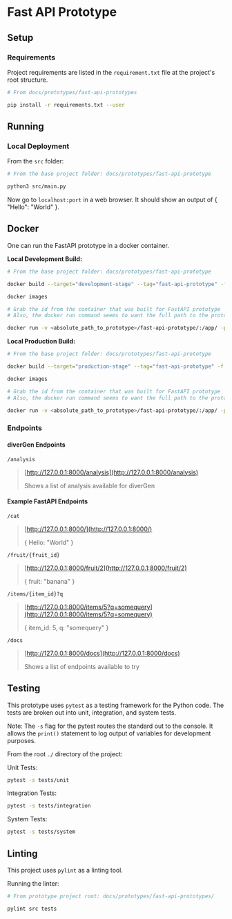 # Fast API Prototype

## Setup

### Requirements

Project requirements are listed in the `requirement.txt` file at the project's root structure.

```sh
# From docs/prototypes/fast-api-prototypes

pip install -r requirements.txt --user
```

## Running

### Local Deployment

From the `src` folder:

```bash
# From the base project folder: docs/prototypes/fast-api-prototype

python3 src/main.py
```

Now go to `localhost:port` in a web browser. It should show an output of { "Hello": "World" }.

## Docker

One can run the FastAPI prototype in a docker container.

**Local Development Build:**

```bash
# From the base project folder: docs/prototypes/fast-api-prototype

docker build --target="development-stage" --tag="fast-api-prototype" -f "./Dockerfile" ./

docker images

# Grab the id from the container that was built for FastAPI prototype
# Also, the docker run command seems to want the full path to the prototype folder in diverGen

docker run -v <absolute_path_to_prototype>/fast-api-prototype/:/app/ -p 127.0.0.1:8000:8000 <image_id>
```

**Local Production Build:**

```bash
# From the base project folder: docs/prototypes/fast-api-prototype

docker build --target="production-stage" --tag="fast-api-prototype" -f "./Dockerfile" ./

docker images

# Grab the id from the container that was built for FastAPI prototype
# Also, the docker run command seems to want the full path to the prototype folder in diverGen

docker run -v <absolute_path_to_prototype>/fast-api-prototype/:/app/ -p 127.0.0.1:8000:8000 <image_id>
```

### Endpoints

#### **diverGen Endpoints**

`/analysis`
>
> [http://127.0.0.1:8000/analysis](http://127.0.0.1:8000/analysis)
>
>
>Shows a list of analysis available for diverGen

#### **Example FastAPI Endpoints**

`/cat`

> [http://127.0.0.1:8000/](http://127.0.0.1:8000/)
>
>{
> Hello: "World"
>}

`/fruit/{fruit_id}`

> [http://127.0.0.1:8000/fruit/2](http://127.0.0.1:8000/fruit/2)
>
>{
> fruit: "banana"
>}
>

`/items/{item_id}?q`
>
> [http://127.0.0.1:8000/items/5?q=somequery](http://127.0.0.1:8000/items/5?q=somequery)
>
>{
> item_id: 5,
> q: "somequery"
>}

`/docs`
>
> [http://127.0.0.1:8000/docs](http://127.0.0.1:8000/docs)
>
>
>Shows a list of endpoints available to try

## Testing

This prototype uses `pytest` as a testing framework for the Python code. The tests are broken out into unit,
integration, and system tests.

Note: The `-s` flag for the pytest routes the standard out to the console. It allows the `print()` statement
to log output of variables for development purposes.

From the root `./` directory of the project:

Unit Tests:

```bash
pytest -s tests/unit
```

Integration Tests:

```bash
pytest -s tests/integration
```

System Tests:

```bash
pytest -s tests/system
```

## Linting

This project uses `pylint` as a linting tool.

Running the linter:

```bash
# From prototype project root: docs/prototypes/fast-api-prototypes/

pylint src tests
```
